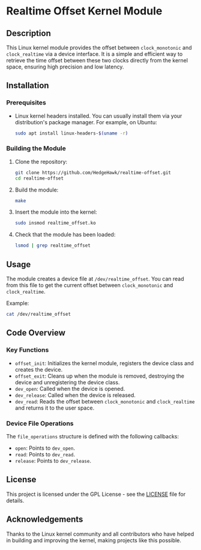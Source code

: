 # Realtime Offset Kernel Module

## Description

This Linux kernel module provides the offset between `clock_monotonic` and `clock_realtime` via a device interface. It is a simple and efficient way to retrieve the time offset between these two clocks directly from the kernel space, ensuring high precision and low latency.

## Installation

### Prerequisites

- Linux kernel headers installed. You can usually install them via your distribution's package manager. For example, on Ubuntu:
  ```sh
  sudo apt install linux-headers-$(uname -r)
  ```

### Building the Module

1. Clone the repository:
   ```sh
   git clone https://github.com/HedgeHawk/realtime-offset.git
   cd realtime-offset
   ```

2. Build the module:
   ```sh
   make
   ```

3. Insert the module into the kernel:
   ```sh
   sudo insmod realtime_offset.ko
   ```

4. Check that the module has been loaded:
   ```sh
   lsmod | grep realtime_offset
   ```

## Usage

The module creates a device file at `/dev/realtime_offset`. You can read from this file to get the current offset between `clock_monotonic` and `clock_realtime`.

Example:
```sh
cat /dev/realtime_offset
```

## Code Overview

### Key Functions

- `offset_init`: Initializes the kernel module, registers the device class and creates the device.
- `offset_exit`: Cleans up when the module is removed, destroying the device and unregistering the device class.
- `dev_open`: Called when the device is opened.
- `dev_release`: Called when the device is released.
- `dev_read`: Reads the offset between `clock_monotonic` and `clock_realtime` and returns it to the user space.

### Device File Operations

The `file_operations` structure is defined with the following callbacks:
- `open`: Points to `dev_open`.
- `read`: Points to `dev_read`.
- `release`: Points to `dev_release`.

## License

This project is licensed under the GPL License - see the [LICENSE](LICENSE) file for details.

## Acknowledgements

Thanks to the Linux kernel community and all contributors who have helped in building and improving the kernel, making projects like this possible.
